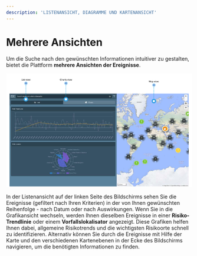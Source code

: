 ```yaml
---
description: 'LISTENANSICHT, DIAGRAMME UND KARTENANSICHT'
---
```


# Mehrere Ansichten

Um die Suche nach den gewünschten Informationen intuitiver zu gestalten, bietet die Plattform **mehrere Ansichten der Ereignisse**. 

![ANSICHT DER GLOBALEN EREIGNISSE IM DIAGRAMMMODUS](../.gitbook/assets/globaleventsinchartsmode.png)

In der Listenansicht auf der linken Seite des Bildschirms sehen Sie die Ereignisse \(gefiltert nach Ihren Kriterien\) in der von Ihnen gewünschten Reihenfolge - nach Datum oder nach Auswirkungen. Wenn Sie in die Grafikansicht wechseln, werden Ihnen dieselben Ereignisse in einer **Risiko-Trendlinie** oder einem **Vorfallslokalisator** angezeigt. Diese Grafiken helfen Ihnen dabei, allgemeine Risikotrends und die wichtigsten Risikoorte schnell zu identifizieren. Alternativ können Sie durch die Ereignisse mit Hilfe der Karte und den verschiedenen Kartenebenen in der Ecke des Bildschirms navigieren, um die benötigten Informationen zu finden.

